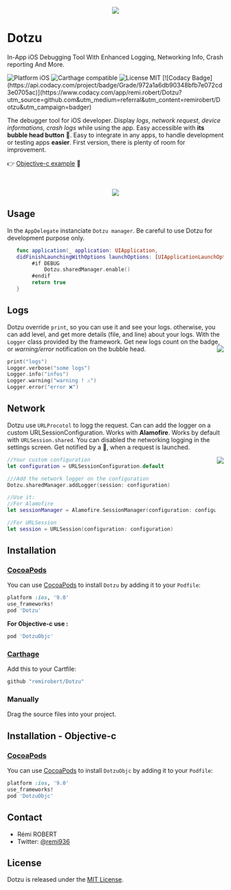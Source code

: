 <p align="center">
  <img src ="https://cloud.githubusercontent.com/assets/3276768/22606144/035a4a28-ea53-11e6-8359-323c214c2439.png"/>
</p>

# Dotzu

In-App iOS Debugging Tool With Enhanced Logging, Networking Info, Crash reporting And More.

<img src="https://img.shields.io/badge/platform-iOS-blue.svg?style=flat" alt="Platform iOS" />
<img src="https://img.shields.io/badge/Carthage-compatible-brightgreen.svg?style=flat" alt="Carthage compatible" />
<img src="https://img.shields.io/badge/license-MIT-blue.svg?style=flat" alt="License MIT" />
[![Codacy Badge](https://api.codacy.com/project/badge/Grade/972a1a6db90348bfb7e072cd3e0705ac)](https://www.codacy.com/app/remi.robert/Dotzu?utm_source=github.com&utm_medium=referral&utm_content=remirobert/Dotzu&utm_campaign=badger)


The debugger tool for iOS developer. Display *logs*, *network request*, *device informations*, *crash logs* while using the app. Easy accessible with **its bubble head button** 🔘. Easy to integrate in any apps, to handle development or testing apps **easier**. First version, there is plenty of room for improvement.

👉 [Objective-c example](https://github.com/remirobert/Dotzu-Objective-c) 🐢

</br>
<p align="center">
  <img src ="https://cloud.githubusercontent.com/assets/3276768/22604003/dd161210-ea49-11e6-923d-b4b32acfd642.gif"/>
</p>

## Usage

In the `AppDelegate` instanciate `Dotzu manager`.
Be careful to use Dotzu for development purpose only.



```swift
   func application(_ application: UIApplication,
   didFinishLaunchingWithOptions launchOptions: [UIApplicationLaunchOptionsKey: Any]?) -> Bool {
        #if DEBUG
            Dotzu.sharedManager.enable()
        #endif
        return true
   }
```

## Logs

Dotzu override `print`, so you can use it and see your logs. otherwise, you can add level, and get more details (file, and line) about your logs. With the `Logger` class provided by the framework. Get new logs count on the badge, or *warning/error* notification on the bubble head.
<a href="http://promisesaplus.com/">
    <img src="https://cloud.githubusercontent.com/assets/3276768/22610650/ba71cf2a-ea66-11e6-8f94-6d3c9916740e.gif" align="right" />
</a>
```swift
print("logs")
Logger.verbose("some logs")
Logger.info("infos")
Logger.warning("warning ! ⚠️")
Logger.error("error ❌")
```

## Network

Dotzu use `URLProcotol` to logg the request. Can can add the logger on a custom URLSessionConfiguration. Works with **Alamofire**. Works by default with `URLSession.shared`. You can disabled the networking logging in the settings screen. Get notified by a 🚀, when a request is launched.

<a href="http://promisesaplus.com/">
    <img src="https://cloud.githubusercontent.com/assets/3276768/22646311/02988ba2-ec6c-11e6-8870-08b88ec1ce1c.gif" align="right" />
</a>

```swift
//Your custom configuration
let configuration = URLSessionConfiguration.default

///Add the network logger on the configuration
Dotzu.sharedManager.addLogger(session: configuration)

//Use it:
//For Alamofire
let sessionManager = Alamofire.SessionManager(configuration: configuration)

//For URLSession
let session = URLSession(configuration: configuration)
```

## Installation

### [CocoaPods](http://cocoapods.org/)
You can use [CocoaPods](http://cocoapods.org/) to install `Dotzu` by adding it to your `Podfile`:

```ruby
platform :ios, '9.0'
use_frameworks!
pod 'Dotzu'
```

**For Objective-c use :**

```ruby
pod 'DotzuObjc'
```

### [Carthage](https://github.com/Carthage/Carthage)

Add this to your Cartfile:

```ruby
github "remirobert/Dotzu"
```

### Manually

Drag the source files into your project.

## Installation - Objective-c

### [CocoaPods](http://cocoapods.org/)
You can use [CocoaPods](http://cocoapods.org/) to install `DotzuObjc` by adding it to your `Podfile`:

```ruby
platform :ios, '9.0'
use_frameworks!
pod 'DotzuObjc'
```



## Contact

* Rémi ROBERT
* Twitter: [@remi936](https://twitter.com/remi936)

## License

Dotzu is released under the [MIT License](http://www.opensource.org/licenses/MIT).
